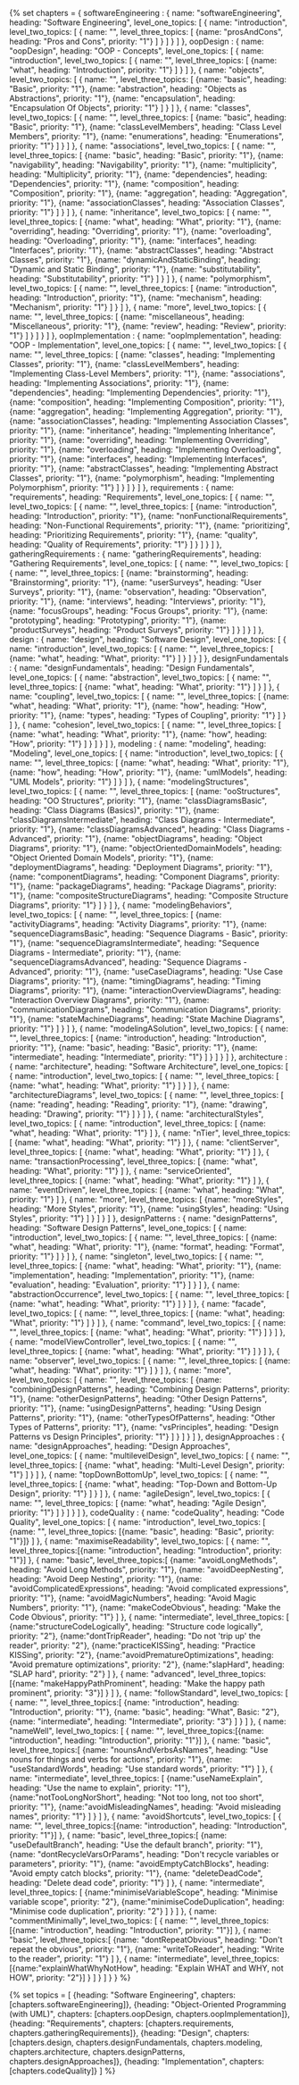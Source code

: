 {% set chapters = { 
  softwareEngineering : {
    name: "softwareEngineering",
    heading: "Software Engineering",
    level_one_topics: [
      {
        name: "introduction",
        level_two_topics: [
          {
            name: "",
            level_three_topics: [
              {name: "prosAndCons", heading: "Pros and Cons", priority: "1"}
            ]
          }
        ]
      }
    ]
  },
  oopDesign : {
    name: "oopDesign",
    heading: "OOP - Concepts",
    level_one_topics: [
      {
        name: "introduction",
        level_two_topics: [
          {
            name: "",
            level_three_topics: [
              {name: "what", heading: "Introduction", priority: "1"}
            ]
          }
        ]
      },
      {
        name: "objects",
        level_two_topics: [
          {
            name: "",
            level_three_topics: [
              {name: "basic", heading: "Basic", priority: "1"},
              {name: "abstraction", heading: "Objects as Abstractions", priority: "1"},
              {name: "encapsulation", heading: "Encapsulation Of Objects", priority: "1"}
            ]
          }
        ]
      },
      {
        name: "classes",
        level_two_topics: [
          {
            name: "",
            level_three_topics: [
              {name: "basic", heading: "Basic", priority: "1"},
              {name: "classLevelMembers", heading: "Class Level Members", priority: "1"},
              {name: "enumerations", heading: "Enumerations", priority: "1"}
            ]
          }
        ]
      },
      {
        name: "associations",
        level_two_topics: [
          {
            name: "",
            level_three_topics: [
              {name: "basic", heading: "Basic", priority: "1"},
              {name: "navigability", heading: "Navigability", priority: "1"},
              {name: "multiplicity", heading: "Multiplicity", priority: "1"},
              {name: "dependencies", heading: "Dependencies", priority: "1"},
              {name: "composition", heading: "Composition", priority: "1"},
              {name: "aggregation", heading: "Aggregation", priority: "1"},
              {name: "associationClasses", heading: "Association Classes", priority: "1"}
            ]
          }
        ]
      },
      {
        name: "inheritance",
        level_two_topics: [
          {
            name: "",
            level_three_topics: [
              {name: "what", heading: "What", priority: "1"},
              {name: "overriding", heading: "Overriding", priority: "1"},
              {name: "overloading", heading: "Overloading", priority: "1"},
              {name: "interfaces", heading: "Interfaces", priority: "1"},
              {name: "abstractClasses", heading: "Abstract Classes", priority: "1"},
              {name: "dynamicAndStaticBinding", heading: "Dynamic and Static Binding", priority: "1"},
              {name: "substitutability", heading: "Substitutability", priority: "1"}
            ]
          }
        ]
      },
      {
        name: "polymorphism",
        level_two_topics: [
          {
            name: "",
            level_three_topics: [
              {name: "introduction", heading: "Introduction", priority: "1"},
              {name: "mechanism", heading: "Mechanism", priority: "1"}
            ]
          }
        ]
      },
      {
        name: "more",
        level_two_topics: [
          {
            name: "",
            level_three_topics: [
              {name: "miscellaneous", heading: "Miscellaneous", priority: "1"},
              {name: "review", heading: "Review", priority: "1"}
            ]
          }
        ]
      }
    ]
  },
  oopImplementation : {
    name: "oopImplementation",
    heading: "OOP - Implementation",
    level_one_topics: [
      {
        name: "",
        level_two_topics: [
          {
            name: "",
            level_three_topics: [
              {name: "classes", heading: "Implementing Classes", priority: "1"},
              {name: "classLevelMembers", heading: "Implementing Class-Level Members", priority: "1"},
              {name: "associations", heading: "Implementing Associations", priority: "1"},
              {name: "dependencies", heading: "Implementing Dependencies", priority: "1"},
              {name: "composition", heading: "Implementing Composition", priority: "1"},
              {name: "aggregation", heading: "Implementing Aggregation", priority: "1"},
              {name: "associationClasses", heading: "Implementing Association Classes", priority: "1"},
              {name: "inheritance", heading: "Implementing Inheritance", priority: "1"},
              {name: "overriding", heading: "Implementing Overriding", priority: "1"},
              {name: "overloading", heading: "Implementing Overloading", priority: "1"},
              {name: "interfaces", heading: "Implementing Interfaces", priority: "1"},
              {name: "abstractClasses", heading: "Implementing Abstract Classes", priority: "1"},
              {name: "polymorphism", heading: "Implementing Polymorphism", priority: "1"}
            ]
          }
        ]
      }
    ]
  },
  requirements : {
    name: "requirements",
    heading: "Requirements",
    level_one_topics: [
      {
        name: "",
        level_two_topics: [
          {
            name: "",
            level_three_topics: [
              {name: "introduction", heading: "Introduction", priority: "1"},
              {name: "nonFunctionalRequirements", heading: "Non-Functional Requirements", priority: "1"},
              {name: "prioritizing", heading: "Prioritizing Requirements", priority: "1"},
              {name: "quality", heading: "Quality of Requirements", priority: "1"}
            ]
          }
        ]
      }
    ]
  },
  gatheringRequirements : {
    name: "gatheringRequirements",
    heading: "Gathering Requirements",
    level_one_topics: [
      {
        name: "",
        level_two_topics: [
          {
            name: "",
            level_three_topics: [
              {name: "brainstorming", heading: "Brainstorming", priority: "1"},
              {name: "userSurveys", heading: "User Surveys", priority: "1"},
              {name: "observation", heading: "Observation", priority: "1"},
              {name: "interviews", heading: "Interviews", priority: "1"},
              {name: "focusGroups", heading: "Focus Groups", priority: "1"},
              {name: "prototyping", heading: "Prototyping", priority: "1"},
              {name: "productSurveys", heading: "Product Surveys", priority: "1"}
            ]
          }
        ]
      }
    ]
  },
  design : {
    name: "design",
    heading: "Software Design",
    level_one_topics: [
      {
        name: "introduction",
        level_two_topics: [
          {
            name: "",
            level_three_topics: [
              {name: "what", heading: "What", priority: "1"}
            ]
          }
        ]
      }
    ]
  },
  designFundamentals : {
    name: "designFundamentals",
    heading: "Design Fundamentals",
    level_one_topics: [
      {
        name: "abstraction",
        level_two_topics: [
          {
            name: "",
            level_three_topics: [
              {name: "what", heading: "What", priority: "1"}
            ]
          }
        ]
      },
      {
        name: "coupling",
        level_two_topics: [
          {
            name: "",
            level_three_topics: [
              {name: "what", heading: "What", priority: "1"},
              {name: "how", heading: "How", priority: "1"},
              {name: "types", heading: "Types of Coupling", priority: "1"}
            ]
          }
        ]
      },
      {
        name: "cohesion",
        level_two_topics: [
          {
            name: "",
            level_three_topics: [
              {name: "what", heading: "What", priority: "1"},
              {name: "how", heading: "How", priority: "1"}
            ]
          }
        ]
      }
    ]
  },
  modeling : {
    name: "modeling",
    heading: "Modeling",
    level_one_topics: [
      {
        name: "introduction",
        level_two_topics: [
          {
            name: "",
            level_three_topics: [
              {name: "what", heading: "What", priority: "1"},
              {name: "how", heading: "How", priority: "1"},
              {name: "umlModels", heading: "UML Models", priority: "1"}
            ]
          }
        ]
      },
      {
        name: "modelingStructures",
        level_two_topics: [
          {
            name: "",
            level_three_topics: [
              {name: "ooStructures", heading: "OO Structures", priority: "1"},
              {name: "classDiagramsBasic", heading: "Class Diagrams (Basics)", priority: "1"},
              {name: "classDiagramsIntermediate", heading: "Class Diagrams - Intermediate", priority: "1"},
              {name: "classDiagramsAdvanced", heading: "Class Diagrams - Advanced", priority: "1"},
              {name: "objectDiagrams", heading: "Object Diagrams", priority: "1"},
              {name: "objectOrientedDomainModels", heading: "Object Oriented Domain Models", priority: "1"},
              {name: "deploymentDiagrams", heading: "Deployment Diagrams", priority: "1"},
              {name: "componentDiagrams", heading: "Component Diagrams", priority: "1"},
              {name: "packageDiagrams", heading: "Package Diagrams", priority: "1"},
              {name: "compositeStructureDiagrams", heading: "Composite Structure Diagrams", priority: "1"}
            ]
          }
        ]
      },
      {
        name: "modelingBehaviors",
        level_two_topics: [
          {
            name: "",
            level_three_topics: [
              {name: "activityDiagrams", heading: "Activity Diagrams", priority: "1"},
              {name: "sequenceDiagramsBasic", heading: "Sequence Diagrams - Basic", priority: "1"},
              {name: "sequenceDiagramsIntermediate", heading: "Sequence Diagrams - Intermediate", priority: "1"},
              {name: "sequenceDiagramsAdvanced", heading: "Sequence Diagrams - Advanced", priority: "1"},
              {name: "useCaseDiagrams", heading: "Use Case Diagrams", priority: "1"},
              {name: "timingDiagrams", heading: "Timing Diagrams", priority: "1"},
              {name: "interactionOverviewDiagrams", heading: "Interaction Overview Diagrams", priority: "1"},
              {name: "communicationDiagrams", heading: "Communication Diagrams", priority: "1"},
              {name: "stateMachineDiagrams", heading: "State Machine Diagrams", priority: "1"}
            ]
          }
        ]
      },
      {
        name: "modelingASolution",
        level_two_topics: [
          {
            name: "",
            level_three_topics: [
              {name: "introduction", heading: "Introduction", priority: "1"},
              {name: "basic", heading: "Basic", priority: "1"},
              {name: "intermediate", heading: "Intermediate", priority: "1"}
            ]
          }
        ]
      }
    ]
  },
  architecture : {
    name: "architecture",
    heading: "Software Architecture",
    level_one_topics: [
      {
        name: "introduction",
        level_two_topics: [
          {
            name: "",
            level_three_topics: [
              {name: "what", heading: "What", priority: "1"}
            ]
          }
        ]
      },
      {
        name: "architectureDiagrams",
        level_two_topics: [
          {
            name: "",
            level_three_topics: [
              {name: "reading", heading: "Reading", priority: "1"},
              {name: "drawing", heading: "Drawing", priority: "1"}
            ]
          }
        ]
      },
      {
        name: "architecturalStyles",
        level_two_topics: [
          {
            name: "introduction",
            level_three_topics: [
              {name: "what", heading: "What", priority: "1"}
            ]
          },
          {
            name: "nTier",
            level_three_topics: [
              {name: "what", heading: "What", priority: "1"}
            ]
          },
          {
            name: "clientServer",
            level_three_topics: [
              {name: "what", heading: "What", priority: "1"}
            ]
          },
          {
            name: "transactionProcessing",
            level_three_topics: [
              {name: "what", heading: "What", priority: "1"}
            ]
          },
          {
            name: "serviceOriented",
            level_three_topics: [
              {name: "what", heading: "What", priority: "1"}
            ]
          },
          {
            name: "eventDriven",
            level_three_topics: [
              {name: "what", heading: "What", priority: "1"}
            ]
          },
          {
            name: "more",
            level_three_topics: [
              {name: "moreStyles", heading: "More Styles", priority: "1"},
              {name: "usingStyles", heading: "Using Styles", priority: "1"}
            ]
          }
        ]
      }
    ]
  },
  designPatterns : {
    name: "designPatterns",
    heading: "Software Design Patterns",
    level_one_topics: [
      {
        name: "introduction",
        level_two_topics: [
          {
            name: "",
            level_three_topics: [
              {name: "what", heading: "What", priority: "1"},
              {name: "format", heading: "Format", priority: "1"}
            ]
          }
        ]
      },
      {
        name: "singleton",
        level_two_topics: [
          {
            name: "",
            level_three_topics: [
              {name: "what", heading: "What", priority: "1"},
              {name: "implementation", heading: "Implementation", priority: "1"},
              {name: "evaluation", heading: "Evaluation", priority: "1"}
            ]
          }
        ]
      },
      {
        name: "abstractionOccurrence",
        level_two_topics: [
          {
            name: "",
            level_three_topics: [
              {name: "what", heading: "What", priority: "1"}
            ]
          }
        ]
      },
      {
        name: "facade",
        level_two_topics: [
          {
            name: "",
            level_three_topics: [
              {name: "what", heading: "What", priority: "1"}
            ]
          }
        ]
      },
      {
        name: "command",
        level_two_topics: [
          {
            name: "",
            level_three_topics: [
              {name: "what", heading: "What", priority: "1"}
            ]
          }
        ]
      },
      {
        name: "modelViewController",
        level_two_topics: [
          {
            name: "",
            level_three_topics: [
              {name: "what", heading: "What", priority: "1"}
            ]
          }
        ]
      },
      {
        name: "observer",
        level_two_topics: [
          {
            name: "",
            level_three_topics: [
              {name: "what", heading: "What", priority: "1"}
            ]
          }
        ]
      },
      {
        name: "more",
        level_two_topics: [
          {
            name: "",
            level_three_topics: [
              {name: "combiningDesignPatterns", heading: "Combining Design Patterns", priority: "1"},
              {name: "otherDesignPatterns", heading: "Other Design Patterns", priority: "1"},
              {name: "usingDesignPatterns", heading: "Using Design Patterns", priority: "1"},
              {name: "otherTypesOfPatterns", heading: "Other Types of Patterns", priority: "1"},
              {name: "vsPrinciples", heading: "Design Patterns vs Design Principles", priority: "1"}
            ]
          }
        ]
      }
    ]
  },
  designApproaches : {
    name: "designApproaches",
    heading: "Design Approaches",
    level_one_topics: [
      {
        name: "multilevelDesign",
        level_two_topics: [
          {
            name: "",
            level_three_topics: [
              {name: "what", heading: "Multi-Level Design", priority: "1"}
            ]
          }
        ]
      },
      {
        name: "topDownBottomUp",
        level_two_topics: [
          {
            name: "",
            level_three_topics: [
              {name: "what", heading: "Top-Down and Bottom-Up Design", priority: "1"}
            ]
          }
        ]
      },
      {
        name: "agileDesign",
        level_two_topics: [
          {
            name: "",
            level_three_topics: [
              {name: "what", heading: "Agile Design", priority: "1"}
            ]
          }
        ]
      }
    ]
  },
  codeQuality : {
    name: "codeQuality", 
    heading: "Code Quality",
    level_one_topics: [
      {
        name: "introduction",
        level_two_topics: [
          {name: "", level_three_topics: [{name: "basic", heading: "Basic", priority: "1"}]}
        ]
      },
      {
        name: "maximiseReadability",
        level_two_topics: [
          {
            name: "", 
            level_three_topics:[{name: "introduction", heading: "Introduction", priority: "1"}]
          },
          {
            name: "basic", 
            level_three_topics:[
              {name: "avoidLongMethods", heading: "Avoid Long Methods", priority: "1"}, 
              {name: "avoidDeepNesting", heading: "Avoid Deep Nesting", priority: "1"}, 
              {name: "avoidComplicatedExpressions", heading: "Avoid complicated expressions", priority: "1"}, 
              {name: "avoidMagicNumbers", heading: "Avoid Magic Numbers", priority: "1"}, 
              {name: "makeCodeObvious", heading: "Make the Code Obvious", priority: "1"}
            ]
          },
          {
            name: "intermediate", 
            level_three_topics: [
              {name:"structureCodeLogically", heading: "Structure code logically", priority: "2"},
              {name:"dontTripReader", heading: "Do not 'trip up' the reader", priority: "2"},
              {name:"practiceKISSing", heading: "Practice KISSing", priority: "2"},
              {name:"avoidPrematureOptimizations", heading: "Avoid premature optimizations", priority: "2"},
              {name:"slapHard", heading: "SLAP hard", priority: "2"}
            ]
          },
          {
            name: "advanced", 
            level_three_topics: [{name: "makeHappyPathProminent", heading: "Make the happy path prominent", priority: "3"}]
          }
        ]
      },
      {
        name: "followStandard",
        level_two_topics: [
          {
            name: "", 
            level_three_topics:[
              {name: "introduction", heading: "Introduction", priority: "1"},
              {name: "basic", heading: "What", Basic: "2"},
              {name: "intermediate", heading: "Intermediate", priority: "3"}
            ]
          }
        ]
      },
      {
        name: "nameWell",
        level_two_topics: [
          {
            name: "", 
            level_three_topics:[{name: "introduction", heading: "Introduction", priority: "1"}]
          },
          {
            name: "basic", 
            level_three_topics:[
              {name: "nounsAndVerbsAsNames", heading: "Use nouns for things and verbs for actions", priority: "1"}, 
              {name: "useStandardWords", heading: "Use standard words", priority: "1"}
            ]
          },
          {
            name: "intermediate", 
            level_three_topics: [
              {name:"useNameExplain", heading: "Use the name to explain", priority: "1"},
              {name:"notTooLongNorShort", heading: "Not too long, not too short", priority: "1"},
              {name:"avoidMisleadingNames", heading: "Avoid misleading names", priority: "1"}
            ]
          }
        ]
      },
      {
        name: "avoidShortcuts",
        level_two_topics: [
          {
            name: "", 
            level_three_topics:[{name: "introduction", heading: "Introduction", priority: "1"}]
          },
          {
            name: "basic", 
            level_three_topics:[
              {name: "useDefaultBranch", heading: "Use the default branch", priority: "1"}, 
              {name: "dontRecycleVarsOrParams", heading: "Don't recycle variables or parameters", priority: "1"}, 
              {name: "avoidEmptyCatchBlocks", heading: "Avoid empty catch blocks", priority: "1"}, 
              {name: "deleteDeadCode", heading: "Delete dead code", priority: "1"}
            ]
          },
          {
            name: "intermediate", 
            level_three_topics: [
              {name:"minimiseVariableScope", heading: "Minimise variable scope", priority: "2"},
              {name:"minimiseCodeDuplication", heading: "Minimise code duplication", priority: "2"}
            ]
          }
        ]
      },
      {
        name: "commentMinimally",
        level_two_topics: [
          {
            name: "", 
            level_three_topics:[{name: "introduction", heading: "Introduction", priority: "1"}]
          },
          {
            name: "basic", 
            level_three_topics:[
              {name: "dontRepeatObvious", heading: "Don't repeat the obvious", priority: "1"}, 
              {name: "writeToReader", heading: "Write to the reader", priority: "1"}
            ]
          },
          {
            name: "intermediate", 
            level_three_topics: [{name:"explainWhatWhyNotHow", heading: "Explain WHAT and WHY, not HOW", priority: "2"}]
          }
        ]
      }
    ]
  }
} %}

{% set topics = [
  {heading: "Software Engineering", chapters: [chapters.softwareEngineering]},
  {heading: "Object-Oriented Programming (with UML)", chapters: [chapters.oopDesign, chapters.oopImplementation]},
  {heading: "Requirements", chapters: [chapters.requirements, chapters.gatheringRequirements]},
  {heading: "Design", chapters: [chapters.design, chapters.designFundamentals, chapters.modeling, chapters.architecture, chapters.designPatterns, chapters.designApproaches]},
  {heading: "Implementation", chapters: [chapters.codeQuality]}
  ] 
%}
